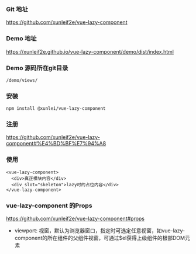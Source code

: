 ### Git 地址

https://github.com/xunleif2e/vue-lazy-component

### Demo 地址

https://xunleif2e.github.io/vue-lazy-component/demo/dist/index.html

### Demo 源码所在git目录

    /demo/views/
  
### 安装

    npm install @xunlei/vue-lazy-component
    
### 注册

https://github.com/xunleif2e/vue-lazy-component#%E4%BD%BF%E7%94%A8

### 使用

    <vue-lazy-component>
      <div>真正模块内容</div>
      <div slot="skeleton">lazy时的占位内容</div>
    </vue-lazy-component>
    
### vue-lazy-component 的Props

  https://github.com/xunleif2e/vue-lazy-component#props
  
 * viewport: 视窗，默认为浏览器窗口，指定时可选定任意视窗，如vue-lazy-component的所在组件的父组件视窗，可通过$el获得上级组件的根部DOM元素

